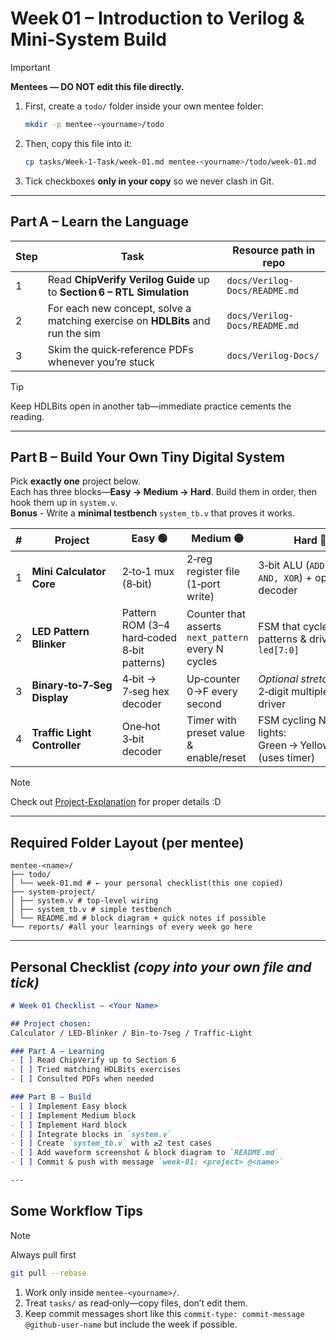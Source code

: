 # Week 01 – Introduction to Verilog & Mini‑System Build  

> [!IMPORTANT]
> **Mentees — DO NOT edit this file directly.**
> 
> 1. First, create a `todo/` folder inside your own mentee folder:
>    ```bash
>    mkdir -p mentee-<yourname>/todo
>    ```
> 2. Then, copy this file into it:
>    ```bash
>    cp tasks/Week-1-Task/week-01.md mentee-<yourname>/todo/week-01.md
>    ```
> 3. Tick checkboxes **only in your copy** so we never clash in Git.

---

## Part A – Learn the Language

| Step | Task | Resource path in repo | 
|------|------|-----------------------|
| 1 | Read **ChipVerify Verilog Guide** up to **Section 6 – RTL Simulation** | `docs/Verilog-Docs/README.md` | 
| 2 | For each new concept, solve a matching exercise on **HDLBits** and run the sim | `docs/Verilog-Docs/README.md`  | 
| 3 | Skim the quick‑reference PDFs whenever you’re stuck | `docs/Verilog-Docs/` |

>[!TIP] 
> Keep HDLBits open in another tab—immediate practice cements the reading.

---

## Part B – Build Your Own Tiny Digital System

Pick **exactly one** project below.  
Each has three blocks—**Easy → Medium → Hard**. Build them in order, then hook them up in `system.v`.  
**Bonus** - Write a **minimal testbench** `system_tb.v` that proves it works.

| # | Project | Easy 🟢 | Medium 🟡 | Hard 🔴 |
|---|---------|---------|-----------|---------|
| 1 | **Mini Calculator Core** | 2‑to‑1 mux (8‑bit) | 2‑reg register file (1‑port write) | 3‑bit ALU (`ADD, SUB, AND, XOR`) + opcode decoder |
| 2 | **LED Pattern Blinker** | Pattern ROM (3–4 hard‑coded 8‑bit patterns) | Counter that asserts `next_pattern` every N cycles | FSM that cycles patterns & drives `led[7:0]` |
| 3 | **Binary‑to‑7‑Seg Display** | 4‑bit → 7‑seg hex decoder | Up‑counter 0→F every second | *Optional stretch:* 2‑digit multiplex driver |
| 4 | **Traffic Light Controller** | One‑hot 3‑bit decoder | Timer with preset value & enable/reset | FSM cycling NS/EW lights: Green → Yellow → Red (uses timer) |

> [!NOTE]
> Check out [Project-Explanation](./project-explanation.md) for proper details :D
---

## Required Folder Layout (per mentee)

```
mentee-<name>/
├── todo/
│ └── week-01.md # ← your personal checklist(this one copied)
├── system-project/
│ ├── system.v # top-level wiring
│ ├── system_tb.v # simple testbench
│ └── README.md # block diagram + quick notes if possible
└── reports/ #all your learnings of every week go here
```

---

## Personal Checklist *(copy into your own file and tick)*

```markdown
# Week 01 Checklist – <Your Name>

## Project chosen:
Calculator / LED‑Blinker / Bin‑to‑7seg / Traffic‑Light

### Part A – Learning
- [ ] Read ChipVerify up to Section 6
- [ ] Tried matching HDLBits exercises
- [ ] Consulted PDFs when needed

### Part B – Build
- [ ] Implement Easy block
- [ ] Implement Medium block
- [ ] Implement Hard block
- [ ] Integrate blocks in `system.v`
- [ ] Create `system_tb.v` with ≥2 test cases
- [ ] Add waveform screenshot & block diagram to `README.md`
- [ ] Commit & push with message `week-01: <project> @<name>`

---
```

## Some Workflow Tips

> [!NOTE]
> Always pull first
> ```bash
> git pull --rebase
> ```   

1. Work only inside `mentee-<yourname>/`.
2. Treat `tasks/` as read‑only—copy files, don’t edit them.
3. Keep commit messages short like this `commit-type: commit-message @github-user-name` but include the week if possible.